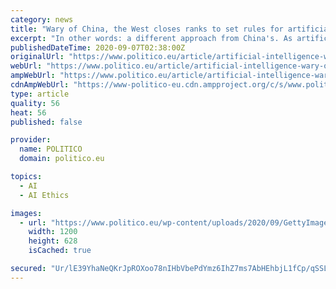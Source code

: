 ```yaml
---
category: news
title: "Wary of China, the West closes ranks to set rules for artificial intelligence"
excerpt: "In other words: a different approach from China's. As artificial intelligence changes societies around the world, this new GPAI alliance as well as the OECD have emerged as the key arenas for the U.S., Europe and other Western countries to join forces and ..."
publishedDateTime: 2020-09-07T02:38:00Z
originalUrl: "https://www.politico.eu/article/artificial-intelligence-wary-of-china-the-west-closes-ranks-to-set-rules/"
webUrl: "https://www.politico.eu/article/artificial-intelligence-wary-of-china-the-west-closes-ranks-to-set-rules/"
ampWebUrl: "https://www.politico.eu/article/artificial-intelligence-wary-of-china-the-west-closes-ranks-to-set-rules/amp/"
cdnAmpWebUrl: "https://www-politico-eu.cdn.ampproject.org/c/s/www.politico.eu/article/artificial-intelligence-wary-of-china-the-west-closes-ranks-to-set-rules/amp/"
type: article
quality: 56
heat: 56
published: false

provider:
  name: POLITICO
  domain: politico.eu

topics:
  - AI
  - AI Ethics

images:
  - url: "https://www.politico.eu/wp-content/uploads/2020/09/GettyImages-1227897833-1200x628.jpg"
    width: 1200
    height: 628
    isCached: true

secured: "Ur/lE39YhaNeQKrJpROXoo78nIHbVbePdYmz6IhZ7ms7AbHEhbjL1fCp/qSSL9J6oAvHb3vpi72vcx8BkW5FwiKjsHaHzJXwnqkuNaZqD43/TEpL4A/fc8tMNPtMaFkll8zil6DdDQcjAp9bxwtNFXejLH15o7+eIzIdUzmxg4qZ3xXKu7xgi63M8TX9KKp+Vefh8NAFVuLYukBFoKfERBgFuP1lD5P1z6HibqLj0ny9O7is/R61vPDNr4a9Q48gc7NQByph5jwmHRRzyGWOv/wK/7IItYHxzxyVFNuMJKqQeEi53uvcsDb9LawyabQA5JC2cAbvrHVU2roITqPfaixQ7Kfnbsa0LJxBtEfiW+c=;fxpmGeCmxrFxqmxcmFUyVQ=="
---
```


